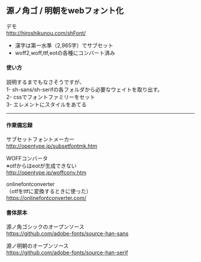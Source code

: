 ## 源ノ角ゴ / 明朝をwebフォント化
デモ  
http://hiroshikunou.com/shFont/

- 漢字は第一水準（2,965字）でサブセット
- woff2,woff,ttf,eotの各種にコンバート済み


#### 使い方

説明するまでもなさそうですが、  
1- sh-sans/sh-serifの各フォルダから必要なウェイトを取り出す。  
2- cssでフォントファミリーをセット  
3- エレメントにスタイルをあてる  

---

#### 作業備忘録

サブセットフォントメーカー  
http://opentype.jp/subsetfontmk.htm

WOFFコンバータ  
※otfからはeotが生成できない  
http://opentype.jp/woffconv.htm

onlinefontconverter  
（otfをttfに変換するときに使った）  
https://onlinefontconverter.com/


#### 書体原本

源ノ角ゴシックのオープンソース  
https://github.com/adobe-fonts/source-han-sans

源ノ明朝のオープンソース  
https://github.com/adobe-fonts/source-han-serif
